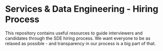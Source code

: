 # Services & Data Engineering - Hiring Process

This repository contains useful resources to guide interviewers and candidates through the SDE hiring process. We want everyone to be as relaxed as possible - and transparency in our process is a big part of that.
